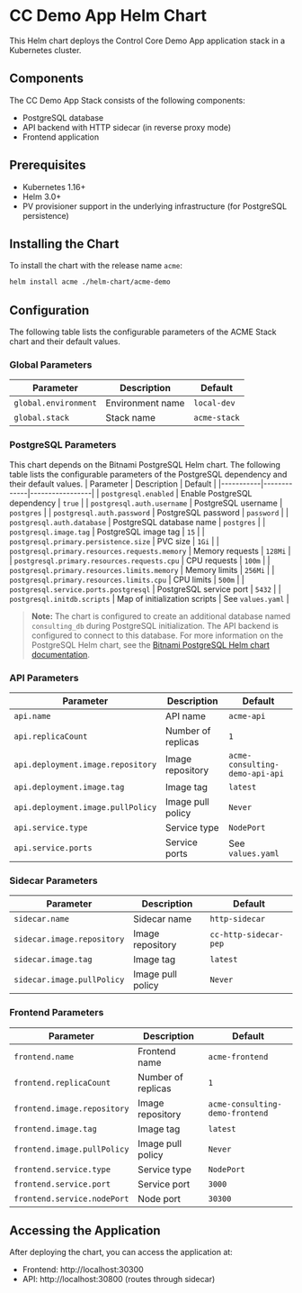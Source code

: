 # CC Demo App Helm Chart
This Helm chart deploys the Control Core Demo App application stack in a Kubernetes cluster.
## Components
The CC Demo App Stack consists of the following components:
- PostgreSQL database
- API backend with HTTP sidecar (in reverse proxy mode)
- Frontend application
## Prerequisites
- Kubernetes 1.16+
- Helm 3.0+
- PV provisioner support in the underlying infrastructure (for PostgreSQL persistence)
## Installing the Chart
To install the chart with the release name `acme`:
```bash
helm install acme ./helm-chart/acme-demo
```
## Configuration
The following table lists the configurable parameters of the ACME Stack chart and their default values.
### Global Parameters
| Parameter | Description | Default |
|-----------|-------------|---------|
| `global.environment` | Environment name | `local-dev` |
| `global.stack` | Stack name | `acme-stack` |
### PostgreSQL Parameters
This chart depends on the Bitnami PostgreSQL Helm chart. The following table lists the configurable parameters of the PostgreSQL dependency and their default values.
| Parameter | Description | Default         |
|-----------|-------------|-----------------|
| `postgresql.enabled` | Enable PostgreSQL dependency | `true`          |
| `postgresql.auth.username` | PostgreSQL username | `postgres`      |
| `postgresql.auth.password` | PostgreSQL password | `password`      |
| `postgresql.auth.database` | PostgreSQL database name | `postgres` |
| `postgresql.image.tag` | PostgreSQL image tag | `15`            |
| `postgresql.primary.persistence.size` | PVC size | `1Gi`           |
| `postgresql.primary.resources.requests.memory` | Memory requests | `128Mi`         |
| `postgresql.primary.resources.requests.cpu` | CPU requests | `100m`          |
| `postgresql.primary.resources.limits.memory` | Memory limits | `256Mi`         |
| `postgresql.primary.resources.limits.cpu` | CPU limits | `500m`          |
| `postgresql.service.ports.postgresql` | PostgreSQL service port | `5432`          |
| `postgresql.initdb.scripts` | Map of initialization scripts | See `values.yaml` |
> **Note:** The chart is configured to create an additional database named `consulting_db` during PostgreSQL initialization. The API backend is configured to connect to this database.
For more information on the PostgreSQL Helm chart, see the [Bitnami PostgreSQL Helm chart documentation](https://github.com/bitnami/charts/tree/main/bitnami/postgresql).
### API Parameters
| Parameter | Description | Default |
|-----------|-------------|---------|
| `api.name` | API name | `acme-api` |
| `api.replicaCount` | Number of replicas | `1` |
| `api.deployment.image.repository` | Image repository | `acme-consulting-demo-api-api` |
| `api.deployment.image.tag` | Image tag | `latest` |
| `api.deployment.image.pullPolicy` | Image pull policy | `Never` |
| `api.service.type` | Service type | `NodePort` |
| `api.service.ports` | Service ports | See `values.yaml` |
### Sidecar Parameters
| Parameter | Description | Default |
|-----------|-------------|---------|
| `sidecar.name` | Sidecar name | `http-sidecar` |
| `sidecar.image.repository` | Image repository | `cc-http-sidecar-pep` |
| `sidecar.image.tag` | Image tag | `latest` |
| `sidecar.image.pullPolicy` | Image pull policy | `Never` |
### Frontend Parameters
| Parameter | Description | Default |
|-----------|-------------|---------|
| `frontend.name` | Frontend name | `acme-frontend` |
| `frontend.replicaCount` | Number of replicas | `1` |
| `frontend.image.repository` | Image repository | `acme-consulting-demo-frontend` |
| `frontend.image.tag` | Image tag | `latest` |
| `frontend.image.pullPolicy` | Image pull policy | `Never` |
| `frontend.service.type` | Service type | `NodePort` |
| `frontend.service.port` | Service port | `3000` |
| `frontend.service.nodePort` | Node port | `30300` |
## Accessing the Application
After deploying the chart, you can access the application at:
- Frontend: http://localhost:30300
- API: http://localhost:30800 (routes through sidecar)
